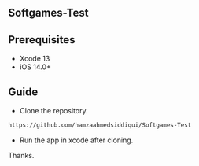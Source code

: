 
## Softgames-Test

## Prerequisites
- Xcode 13
- iOS 14.0+

## Guide

- Clone the repository.
```sh
https://github.com/hamzaahmedsiddiqui/Softgames-Test
```
- Run the app in xcode after cloning.

Thanks.
